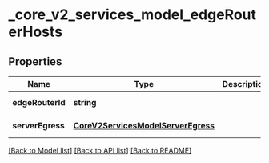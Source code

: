 # _core_v2_services_model_edgeRouterHosts

## Properties
Name | Type | Description | Notes
------------ | ------------- | ------------- | -------------
**edgeRouterId** | **string** |  | [default to null]
**serverEgress** | [**CoreV2ServicesModelServerEgress**](CoreV2ServicesModelServerEgress.md) |  | [default to null]

[[Back to Model list]](../README.md#documentation-for-models) [[Back to API list]](../README.md#documentation-for-api-endpoints) [[Back to README]](../README.md)


